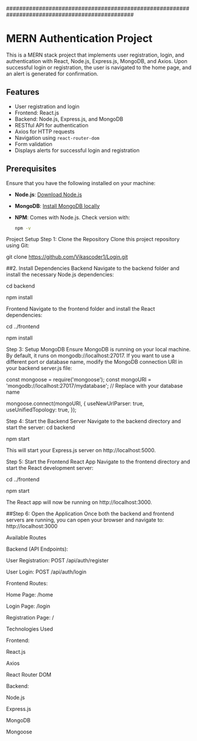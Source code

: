 ###############################################################################################
# MERN Authentication Project

This is a MERN stack project that implements user registration, login, and authentication with React, Node.js, Express.js, MongoDB, and Axios. Upon successful login or registration, the user is navigated to the home page, and an alert is generated for confirmation.

## Features

- User registration and login
- Frontend: React.js
- Backend: Node.js, Express.js, and MongoDB
- RESTful API for authentication
- Axios for HTTP requests
- Navigation using `react-router-dom`
- Form validation
- Displays alerts for successful login and registration

## Prerequisites

Ensure that you have the following installed on your machine:

- **Node.js**: [Download Node.js](https://nodejs.org/)
- **MongoDB**: [Install MongoDB locally](https://docs.mongodb.com/manual/installation/)
- **NPM**: Comes with Node.js. Check version with:

  ```bash
  npm -v

Project Setup
Step 1: Clone the Repository
Clone this project repository using Git:
  
   git clone https://github.com/Vikascoder1/Login.git

##2. Install Dependencies
Backend
Navigate to the backend folder and install the necessary Node.js dependencies:

cd backend

npm install

Frontend
Navigate to the frontend folder and install the React dependencies:

cd ../frontend

npm install

Step 3: Setup MongoDB
Ensure MongoDB is running on your local machine. By default, it runs on mongodb://localhost:27017. If you want to use a different port or database name, modify the MongoDB connection URI in your backend server.js file:

const mongoose = require('mongoose');
const mongoURI = 'mongodb://localhost:27017/mydatabase'; // Replace with your database name

mongoose.connect(mongoURI, {
  useNewUrlParser: true,
  useUnifiedTopology: true,
});

Step 4: Start the Backend Server
Navigate to the backend directory and start the server:
cd backend

npm start

This will start your Express.js server on http://localhost:5000.

Step 5: Start the Frontend React App
Navigate to the frontend directory and start the React development server:

cd ../frontend

npm start

The React app will now be running on http://localhost:3000.

##Step 6: Open the Application
Once both the backend and frontend servers are running, you can open your browser and navigate to: http://localhost:3000

Available Routes

Backend (API Endpoints):

User Registration: POST /api/auth/register

User Login: POST /api/auth/login

Frontend Routes:

Home Page: /home

Login Page: /login

Registration Page: /

Technologies Used

Frontend:

React.js

Axios

React Router DOM

Backend:

Node.js

Express.js

MongoDB

Mongoose

